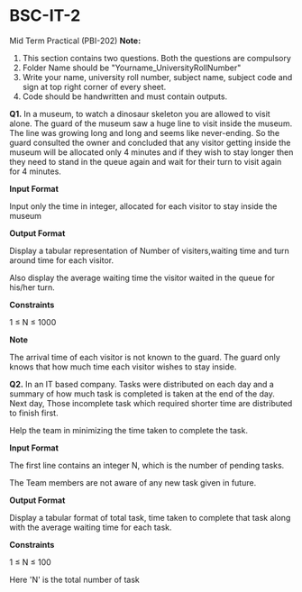 # BSC-IT-2
Mid Term Practical (PBI-202)
**Note:**
1. This section contains two questions. Both the questions are compulsory
2. Folder Name should be "Yourname_UniversityRollNumber"
3. Write your name, university roll number, subject name, subject code and sign at top right corner of every sheet.
4. Code should be handwritten and must contain outputs.

**Q1.**
In a museum, to watch a dinosaur skeleton you are allowed to visit alone. The guard of the museum saw a huge line to visit inside the museum. The line was growing long and long and seems like never-ending. So the guard consulted the owner and concluded that any visitor getting inside the museum will be allocated only 4 minutes and if they wish to stay longer then they need to stand in the queue again and wait for their turn to visit again for 4 minutes.

**Input Format**

Input only the time in integer, allocated for each visitor to stay inside the museum

**Output Format**

Display a tabular representation of Number of visiters,waiting time and turn around time for each visitor.

Also display the average waiting time the visitor waited in the queue for his/her turn.

**Constraints**

1 ≤ N ≤ 1000

**Note**

The arrival time of each visitor is not known to the guard. The guard only knows that how much time each visitor wishes to stay inside.

**Q2.**
In an IT based company. Tasks were distributed on each day and a summary of how much task is completed is taken at the end of the day. Next day, Those incomplete task which required shorter time are distributed to finish first.

Help the team in minimizing the time taken to complete the task.

**Input Format**

The first line contains an integer N, which is the number of pending tasks.

The  Team members are not aware of any new task given in future.

**Output Format**

Display a tabular format of total task, time taken to complete that task along with the average waiting time for each task.

**Constraints**

1 ≤ N ≤ 100

Here 'N' is the total number of task
